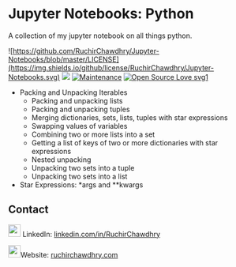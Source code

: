# Jupyter Notebooks: Python

A collection of my jupyter notebook on all things python.

![https://github.com/RuchirChawdhry/Jupyter-Notebooks/blob/master/LICENSE](https://img.shields.io/github/license/RuchirChawdhry/Jupyter-Notebooks.svg) ![](https://img.shields.io/pypi/pyversions/Django.svg)  [![Maintenance](https://img.shields.io/badge/Maintained%3F-yes-green.svg)](https://github.com/RuchirChawdhry/Jupyter-Notebooks/graphs/commit-activity) [![Open Source Love svg1](https://badges.frapsoft.com/os/v1/open-source.svg?v=103)](https://github.com/RuchirChawdhry/Jupyter-Notebooks)



- Packing and Unpacking Iterables
  - Packing and unpacking lists
  - Packing and unpacking tuples
  - Merging dictionaries, sets, lists, tuples with star expressions
  - Swapping values of variables
  - Combining two or more lists into a set
  - Getting a list of keys of two or more dictionaries with star expressions
  - Nested unpacking
  - Unpacking two sets into a tuple
  - Unpacking two sets into a list
- Star Expressions: \*args and \*\*kwargs

## Contact


<img height="25" width="25" src="https://cdn.jsdelivr.net/npm/simple-icons@latest/icons/linkedin.svg" />  LinkedIn: [linkedin.com/in/RuchirChawdhry](https://www.linkedin.com/in/ruchirchawdhry/)

<img height="25" width="25" src="https://cdn.jsdelivr.net/npm/simple-icons@latest/icons/html5.svg" />Website: [ruchirchawdhry.com](https://ruchirchawdhry.com)

